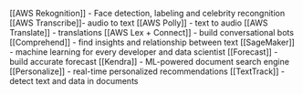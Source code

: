 [[AWS Rekognition]] - Face detection, labeling and celebrity recongnition
[[AWS Transcribe]]- audio to text
[[AWS Polly]] - text to audio
[[AWS Translate]] - translations
[[AWS Lex + Connect]] - build conversational bots
[[Comprehend]] -  find insights and relationship between text
[[SageMaker]] - machine learning for every developer and data scientist
[[Forecast]] - build accurate forecast
[[Kendra]] - ML-powered document search engine
[[Personalize]] - real-time personalized recommendations
[[TextTrack]] - detect text and data in documents



